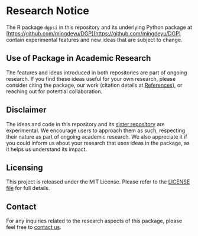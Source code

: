 # Research Notice 
The R package `dgpsi` in this repository and its underlying Python package at [https://github.com/mingdeyu/DGP](https://github.com/mingdeyu/DGP) contain experimental features and new ideas that are subject to change.

## Use of Package in Academic Research
The features and ideas introduced in both repositories are part of ongoing research. If you find these ideas useful for your own research, please consider citing the package, our work (citation details at [References](./README.md#References)), or reaching out for potential collaboration.

## Disclaimer
The ideas and code in this repository and its [sister repository](https://github.com/mingdeyu/DGP) are experimental. We encourage users to approach them as such, respecting their nature as part of ongoing academic research. We also appreciate it if you could inform us about your research that uses ideas in the package, as it helps us understand its impact.

## Licensing
This project is released under the MIT License. Please refer to the [LICENSE file](./LICENSE) for full details.

## Contact 
For any inquiries related to the research aspects of this package, please feel free to [contact us](mailto:deyu.ming.16@ucl.ac.uk).
